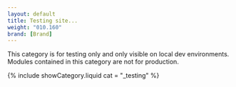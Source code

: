 ```yaml
---
layout: default
title: Testing site...
weight: "010.160"
brand: [Brand]
---
```


<div class="col-sm-7 col-sm-offset-5 category-head">
	This category is for testing only and only visible on local dev environments. Modules contained in this category are not for production.
</div>

{% include showCategory.liquid  cat = "_testing" %}